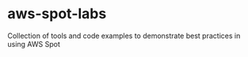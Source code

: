 # aws-spot-labs
Collection of tools and code examples to demonstrate best practices in using AWS Spot 
